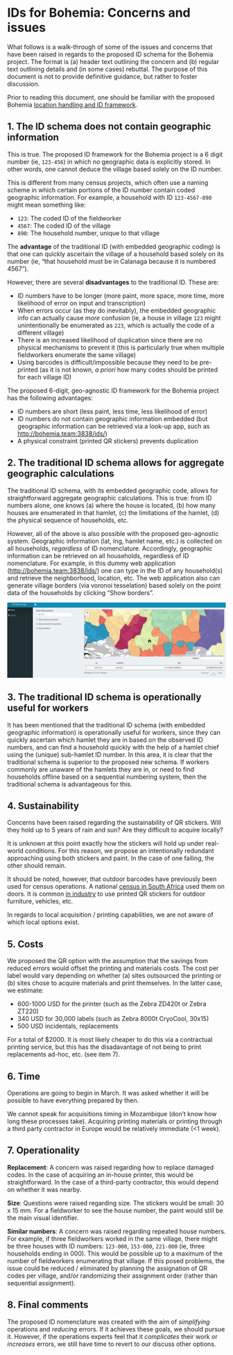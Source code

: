 IDs for Bohemia: Concerns and issues
================

What follows is a walk-through of some of the issues and concerns that
have been raised in regards to the proposed ID schema for the Bohemia
project. The format is (a) header text outlining the concern and (b)
regular text outlining details and (in some cases) rebuttal. The purpose
of this document is not to provide definitive guidance, but rather to
foster discussion.

Prior to reading this document, one should be familiar with the proposed
Bohemia [location handling and ID
framework](https://github.com/databrew/bohemia/blob/master/misc/location_and_ids.md).

## 1\. The ID schema does not contain geographic information

This is true. The proposed ID framework for the Bohemia project is a 6
digit number (ie, `123-456`) in which no geographic data is explicitly
stored. In other words, one cannot deduce the village based solely on
the ID number.

This is different from many census projects, which often use a naming
scheme in which certain portions of the ID number contain coded
geographic information. For example, a household with ID `123-4567-890`
might mean something like:

  - `123`: The coded ID of the fieldworker  
  - `4567`: The coded ID of the village  
  - `890`: The household number, unique to that village

The **advantage** of the traditional ID (with embedded geographic
coding) is that one can quickly ascertain the village of a household
based solely on its number (ie, “that household must be in Calanaga
because it is numbered 4567”).

However, there are several **disadvantages** to the traditional ID.
These are:

  - ID numbers have to be longer (more paint, more space, more time,
    more likelihood of error on input and transcription)
  - When errors occur (as they do inevitably), the embedded geographic
    info can actually cause *more* confusion (ie, a house in village
    `123` might unintentionally be enumerated as `223`, which is
    actually the code of a different village)  
  - There is an increased likelihood of duplication since there are no
    physical mechanisms to prevent it (this is particularly true when
    multiple fieldworkers enumerate the same village)  
  - Using barcodes is difficult/impossible because they need to be
    pre-printed (as it is not known, *a priori* how many codes should be
    printed for each village ID)

The proposed 6-digit, geo-agnostic ID framework for the Bohemia project
has the following advantages:

  - ID numbers are short (less paint, less time, less likelihood of
    error)
  - ID numbers do not contain geographic information embedded (but
    geographic information can be retrieved via a look-up app, such as
    <http://bohemia.team:3838/ids/>)
  - A physical constraint (printed QR stickers) prevents
duplication

## 2\. The traditional ID schema allows for aggregate geographic calculations

The traditional ID schema, with its embedded geographic code, allows for
straightforward aggregate geographic calculations. This is true: from ID
numbers alone, one knows (a) where the house is located, (b) how many
houses are enumerated in that hamlet, (c) the limitations of the hamlet,
(d) the physical sequence of households, etc.

However, all of the above is also possible with the proposed
geo-agnostic system. Geographic information (lat, lng, hamlet name,
etc.) is collected on all households, *regardless* of ID nomenclature.
Accordingly, geographic information can be retrieved on all households,
regardless of ID nomenclature. For example, in this dummy web
application (<http://bohemia.team:3838/ids/>) one can type in the ID of
any household(s) and retrieve the neighborhood, location, etc. The web
application also can generate village borders (via voronoi tesselation)
based solely on the point data of the households by clicking “Show
borders”.

![](img/app.png)

## 3\. The traditional ID schema is operationally useful for workers

It has been mentioned that the traditional ID schema (with embedded
geographic information) is operationally useful for workers, since they
can quickly ascertain which hamlet they are in based on the observed ID
numbers, and can find a household quickly with the help of a hamlet
chief using the (unique) sub-hamlet ID number. In this area, it is clear
that the traditional schema is superior to the proposed new schema. If
workers commonly are unaware of the hamlets they are in, or need to find
households offline based on a sequential numbering system, then the
traditional schema is advantageous for this.

## 4\. Sustainability

Concerns have been raised regarding the sustainability of QR stickers.
Will they hold up to 5 years of rain and sun? Are they difficult to
acquire locally?

It is unknown at this point exactly how the stickers will hold up under
real-world conditions. For this reason, we propose an intentionally
redundant approaching using both stickers and paint. In the case of one
failing, the other should remain.

It should be noted, however, that outdoor barcodes have previously been
used for census operations. A national [census in South
Africa](http://www.statssa.gov.za/census/census_2001/theCount/Count.pdf)
used them on doors. It is common [in
industry](http://www.brady.eu/en-eu/related-information/labels/tough-outdoor-labels)
to use printed QR stickers for outdoor furniture, vehicles, etc.

In regards to local acquisition / printing capabilities, we are not
aware of which local options exist.

## 5\. Costs

We proposed the QR option with the assumption that the savings from
reduced errors would offset the printing and materials costs. The cost
per label would vary depending on whether (a) sites outsourced the
printing or (b) sites chose to acquire materials and print themselves.
In the latter case, we estimate:

  - 600-1000 USD for the printer (such as the Zebra ZD420t or Zebra
    ZT220)
  - 340 USD for 30,000 labels (such as Zebra 8000t CryoCool, 30x15)
  - 500 USD incidentals, replacements

For a total of $2000. It is most likely cheaper to do this via a
contractual printing service, but this has the disadavantage of not
being to print replacements ad-hoc, etc. (see item 7).

## 6\. Time

Operations are going to begin in March. It was asked whether it will be
possible to have everything prepared by then.

We cannot speak for acquisitions timing in Mozambique (don’t know how
long these processes take). Acquiring printing materials or printing
through a third party contractor in Europe would be relatively immediate
(\<1 week).

## 7\. Operationality

**Replacement**: A concern was raised regarding how to replace damaged
codes. In the case of acquiring an in-house printer, this would be
straightforward. In the case of a third-party contractor, this would
depend on whether it was nearby.

**Size**: Questions were raised regarding size. The stickers would be
small: 30 x 15 mm. For a fieldworker to see the house number, the paint
would still be the main visual identifier.

**Similar numbers**: A concern was raised regarding repeated house
numbers. For example, if three fieldworkers worked in the same village,
there might be three houses with ID numbers: `123-000`, `153-000`,
`221-000` (ie, three households ending in 000). This would be possible
up to a maximum of the number of fieldworkers enumerating that village.
If this posed problems, the issue could be reduced / eliminated by
planning the assignation of QR codes per village, and/or randomizing
their assignment order (rather than sequential assignment).

## 8\. Final comments

The proposed ID nomenclature was created with the aim of *simplifying*
operations and *reducing* errors. If it achieves these goals, we should
pursue it. However, if the operations experts feel that it *complicates*
their work or *increases* errors, we still have time to revert to our
discuss other options.
